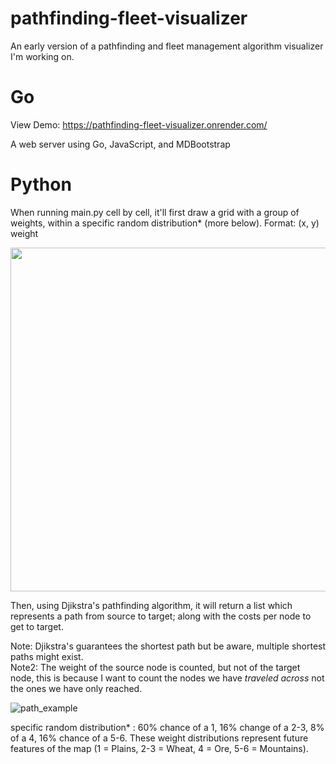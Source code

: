 # pathfinding-fleet-visualizer

An early version of a pathfinding and fleet management algorithm visualizer I'm working on.

# Go
View Demo: https://pathfinding-fleet-visualizer.onrender.com/

A web server using Go, JavaScript, and MDBootstrap

# Python


When running main.py cell by cell, it'll first draw a grid with a group of weights, within a specific random distribution* (more below).
Format: (x, y) weight

<img src="https://user-images.githubusercontent.com/75096034/148436760-db55afbd-b53c-42d4-8d28-a5e44a428d4a.png" width="550" height="550">

Then, using Djikstra's pathfinding algorithm, it will return a list which represents a path from source to target; along with the costs per node to get to target.  

Note: Djikstra's guarantees the shortest path but be aware, multiple shortest paths might exist.  
Note2: The weight of the source node is counted, but not of the target node, this is because I want to count the nodes we have *traveled across* not the ones we have only reached.

![path_example](https://user-images.githubusercontent.com/75096034/148437806-030b3e0f-5e77-4215-8d86-e72794fa4a47.png)

specific random distribution* : 60% chance of a 1, 16% change of a 2-3, 8% of a 4, 16% chance of a 5-6. These weight distributions represent future features of the map (1 = Plains, 2-3 = Wheat, 4 = Ore, 5-6 = Mountains).
